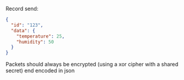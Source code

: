 Record send:

```json
{
  "id": "123",
  "data": {
    "temperature": 25,
    "humidity": 50
  }
}
```

Packets should always be encrypted (using a xor cipher with a shared secret) end encoded in json
